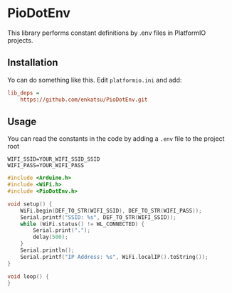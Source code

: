 # PioDotEnv

This library performs constant definitions by .env files in PlatformIO projects.

## Installation

Yo can do something like this. Edit `platformio.ini` and add:

```ini
lib_deps =
    https://github.com/enkatsu/PioDotEnv.git
```

## Usage

You can read the constants in the code by adding a `.env` file to the project root

```.env
WIFI_SSID=YOUR_WIFI_SSID_SSID
WIFI_PASS=YOUR_WIFI_PASS
```

```cpp
#include <Arduino.h>
#include <WiFi.h>
#include <PioDotEnv.h>

void setup() {
    WiFi.begin(DEF_TO_STR(WIFI_SSID), DEF_TO_STR(WIFI_PASS));
    Serial.printf("SSID: %s", DEF_TO_STR(WIFI_SSID));
    while (WiFi.status() != WL_CONNECTED) {
        Serial.print(".");
        delay(500);
    }
    Serial.println();
    Serial.printf("IP Address: %s", WiFi.localIP().toString());
}

void loop() {
}
```
